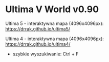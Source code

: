 # Ultima V World v0.90

Ultima 5 - interaktywna mapa (4096x4096px): https://drrak.github.io/ultima5/

Ultima 4 - interaktywna mapa (4096x4096px): https://drrak.github.io/ultima4/

 - szybkie wyszukiwanie: Ctrl + F
